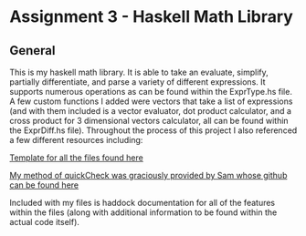 # Assignment 3 - Haskell Math Library

## General

This is my haskell math library. It is able to take an evaluate, simplify, partially differentiate, and parse a variety of different expressions. It supports numerous operations as can be found within the ExprType.hs file. A few custom functions I added were vectors that take a list of expressions (and with them included is a vector evaluator, dot product calculator, and a cross product for 3 dimensional vectors calculator, all can be found within the ExprDiff.hs file). Throughout the process of this project I also referenced a few different resources including:

[Template for all the files found here](http://www.cas.mcmaster.ca/~dalvescb/#outline-container-org2a5d6f3)

[My method of quickCheck was graciously provided by Sam whose github can be found here](https://github.com/cymbalus/CS1XA3)

Included with my files is haddock documentation for all of the features within the files (along with additional information to be found within the actual code itself).
